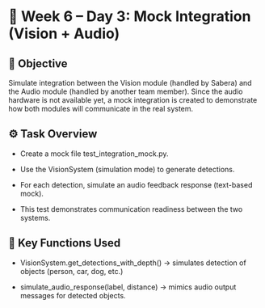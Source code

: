 # 📅 Week 6 – Day 3: Mock Integration (Vision + Audio)
## 🎯 Objective

Simulate integration between the Vision module (handled by Sabera) and the Audio module (handled by another team member).
Since the audio hardware is not available yet, a mock integration is created to demonstrate how both modules will communicate in the real system.

## ⚙️ Task Overview

- Create a mock file test_integration_mock.py.

- Use the VisionSystem (simulation mode) to generate detections.

- For each detection, simulate an audio feedback response (text-based mock).

- This test demonstrates communication readiness between the two systems.

## 🧠 Key Functions Used

- VisionSystem.get_detections_with_depth() → simulates detection of objects (person, car, dog, etc.)

- simulate_audio_response(label, distance) → mimics audio output messages for detected objects.